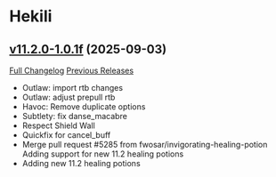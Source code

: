 # Hekili

## [v11.2.0-1.0.1f](https://github.com/Hekili/hekili/tree/v11.2.0-1.0.1f) (2025-09-03)
[Full Changelog](https://github.com/Hekili/hekili/compare/v11.2.0-1.0.1e...v11.2.0-1.0.1f) [Previous Releases](https://github.com/Hekili/hekili/releases)

- Outlaw: import rtb changes  
- Outlaw: adjust prepull rtb  
- Havoc: Remove duplicate options  
- Subtlety: fix danse\_macabre  
- Respect Shield Wall  
- Quickfix for cancel\_buff  
- Merge pull request #5285 from fwosar/invigorating-healing-potion  
    Adding support for new 11.2 healing potions  
- Adding new 11.2 healing potions  